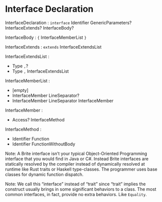 # Interface Declaration

InterfaceDeclaration : `interface` Identifier GenericParameters? InterfaceExtends? InterfaceBody?

InterfaceBody : `{` InterfaceMemberList `}`

InterfaceExtends : `extends` InterfaceExtendsList

InterfaceExtendsList :
  - Type `,`?
  - Type `,` InterfaceExtendsList

InterfaceMemberList :
  - [empty]
  - InterfaceMember LineSeparator?
  - InterfaceMember LineSeparator InterfaceMember

InterfaceMember :
  - Access? InterfaceMethod

InterfaceMethod :
  - Identifier Function
  - Identifier FunctionWithoutBody

Note: A Brite interface isn’t your typical Object-Oriented Programming interface that you would find in Java or C#. Instead Brite interfaces are statically resolved by the compiler instead of dynamically resolved at runtime  like Rust traits or Haskell type-classes. The programmer uses base classes for dynamic function dispatch.

Note: We call this “interface” instead of “trait” since “trait” implies the construct usually brings in some significant behaviors to a class. The most common interfaces, in fact, provide no extra behaviors. Like `Equality`.
